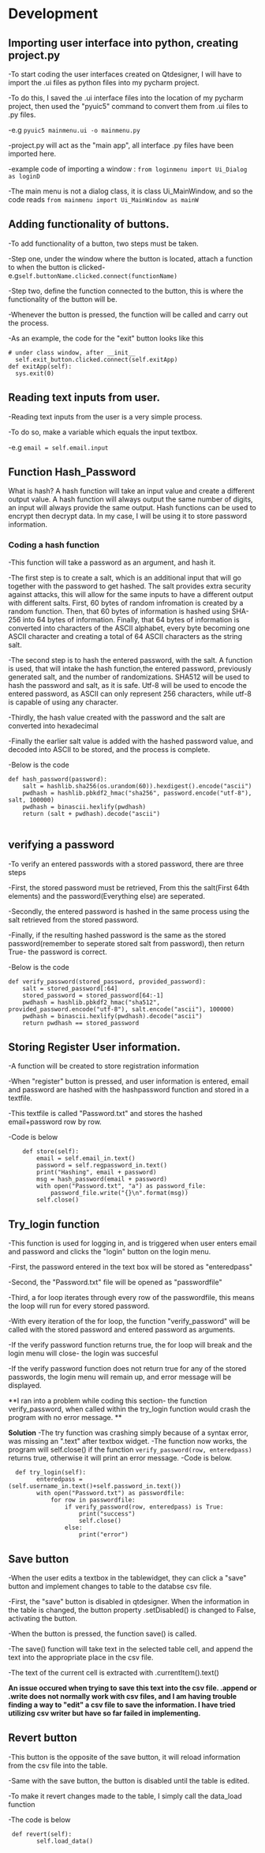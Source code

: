 # Development

## Importing user interface into python, creating project.py
-To start coding the user interfaces created on Qtdesigner, I will have to import the .ui files as python files into my pycharm project.

-To do this, I saved the .ui interface files into the location of my pycharm project, then used the "pyuic5" command to convert them from .ui files to .py files.

-e.g ``pyuic5 mainmenu.ui -o mainmenu.py``

-project.py will act as the "main app", all interface .py files have been imported here.

-example code of importing a window : ``from loginmenu import Ui_Dialog as loginD``

-The main menu is not a dialog class, it is class Ui_MainWindow, and so the code reads ``from mainmenu import Ui_MainWindow as mainW``



## Adding functionality of buttons.
-To add functionality of a button, two steps must be taken.

-Step one, under the window where the button is located, attach a function to when the button is clicked-e.g``self.buttonName.clicked.connect(functionName)``

-Step two, define the function connected to the button, this is where the functionality of the button will be.

-Whenever the button is pressed, the function will be called and carry out the process.

-As an example, the code for the "exit" button looks like this
```
# under class window, after __init__
  self.exit_button.clicked.connect(self.exitApp)
def exitApp(self):
  sys.exit(0)
```

## Reading text inputs from user.
-Reading text inputs from the user is a very simple process.

-To do so, make a variable which equals the input textbox.

-e.g ``email = self.email.input``
 

## Function Hash_Password
What is hash?
A hash function will take an input value and create a different output value. A hash function will always output the same number of digits, an input will always provide the same output. Hash functions can be used to encrypt then decrypt data. In my case, I will be using it to store password information.

### Coding a hash function
-This function will take a password as an argument, and hash it.

-The first step is to create a salt, which is an additional input that will go together with the password to get hashed. The salt provides extra security against attacks, this will allow for the same inputs to have a different output with different salts. First, 60 bytes of random infromation is created by a random function. Then, that 60 bytes of information is hashed using SHA-256 into 64 bytes of information. Finally, that 64 bytes of information is converted into characters of the ASCII alphabet, every byte becoming one ASCII character and creating a total of 64 ASCII characters as the string salt.

-The second step is to hash the entered password, with the salt. A function is used, that will intake the hash function,the entered password, previously generated salt, and the number of randomizations. SHA512 will be used to hash the password and salt, as it is safe. Utf-8 will be used to encode the entered password, as ASCII can only represent 256 characters, while utf-8 is capable of using any character.

-Thirdly, the hash value created with the password and the salt are converted into hexadecimal 

-Finally the earlier salt value is added with the hashed password value, and decoded into ASCII to be stored, and the process is complete.

-Below is the code
```
def hash_password(password):
    salt = hashlib.sha256(os.urandom(60)).hexdigest().encode("ascii")
    pwdhash = hashlib.pbkdf2_hmac("sha256", password.encode("utf-8"), salt, 100000)
    pwdhash = binascii.hexlify(pwdhash)
    return (salt + pwdhash).decode("ascii")


```

## verifying a password
-To verify an entered passwords with a stored password, there are three steps

-First, the stored password must be retrieved, From this the salt(First 64th elements) and the password(Everything else) are seperated.

-Secondly, the entered password is hashed in the same process using the salt retrieved from the stored password.

-Finally, if the resulting hashed password is the same as the stored password(remember to seperate stored salt from password), then return True- the password is correct.

-Below is the code
```
def verify_password(stored_password, provided_password):
    salt = stored_password[:64]
    stored_password = stored_password[64:-1]
    pwdhash = hashlib.pbkdf2_hmac("sha512", provided_password.encode("utf-8"), salt.encode("ascii"), 100000)
    pwdhash = binascii.hexlify(pwdhash).decode("ascii")
    return pwdhash == stored_password

```


## Storing Register User information.
-A function will be created to store registration information

-When "register" button is pressed, and user information is entered, email and password are hashed with the hashpassword function and stored in a textfile.

-This textfile is called "Password.txt" and stores the hashed email+password row by row.

-Code is below
```
    def store(self):
        email = self.email_in.text()
        password = self.regpassword_in.text()
        print("Hashing", email + password)
        msg = hash_password(email + password)
        with open("Password.txt", "a") as password_file:
            password_file.write("{}\n".format(msg))
        self.close()
```

## Try_login function
-This function is used for logging in, and is triggered when user enters email and password and clicks the "login" button on the login menu.

-First, the password entered in the text box will be stored as "enteredpass"

-Second, the "Password.txt" file will be opened as "passwordfile"

-Third, a for loop iterates through every row of the passwordfile, this means the loop will run for every stored password.

-With every iteration of the for loop, the function "verify_password" will be called with the stored password and entered password as arguments. 

-If the verify password function returns true, the for loop will break and the login menu will close- the login was succesful

-If the verify password function does not return true for any of the stored passwords, the login menu will remain up, and error message will be displayed.

**I ran into a problem while coding this section- the function verify_password, when called within the try_login function would crash the program with no error message. **

**Solution**
-The try function was crashing simply because of a syntax error, was missing an ".text" after textbox widget.
-The function now works, the program will self.close() if the function ``verify_password(row, enteredpass)`` returns true, otherwise it will print an error message.
-Code is below.
```
  def try_login(self):
        enteredpass = (self.username_in.text()+self.password_in.text())
        with open("Password.txt") as passwordfile:
            for row in passwordfile:
                if verify_password(row, enteredpass) is True:
                    print("success")
                    self.close()
                else:
                    print("error")
```

## Save button
-When the user edits a textbox in the tablewidget, they can click a "save" button and implement changes to table to the databse csv file.

-First, the "save" button is disabled in qtdesigner. When the information in the table is changed, the button property .setDisabled() is changed to False, activating the button.

-When the button is pressed, the function save() is called.

-The save() function will take text in the selected table cell, and append the text into the appropriate place in the csv file.

-The text of the current cell is extracted with .currentItem().text()

**An issue occured when trying to save this text into the csv file. .append or .write does not normally work with csv files, and I am having trouble finding a way to "edit" a csv file to save the information. I have tried utilizing csv writer but have so far failed in implementing.**

## Revert button
-This button is the opposite of the save button, it will reload information from the csv file into the table.

-Same with the save button, the button is disabled until the table is edited.

-To make it revert changes made to the table, I simply call the data_load function

-The code is below
```
 def revert(self):
        self.load_data()
```
